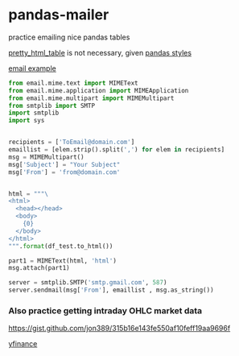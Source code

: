 # pandas-mailer

practice emailing nice pandas tables

[pretty_html_table](https://dev.to/siddheshshankar/convert-a-dataframe-into-a-pretty-html-table-and-send-it-over-email-4663)
is not necessary, given [pandas styles](https://pandas.pydata.org/pandas-docs/stable/user_guide/style.html)


[email example](https://stackoverflow.com/a/50566309)
```python
from email.mime.text import MIMEText
from email.mime.application import MIMEApplication
from email.mime.multipart import MIMEMultipart
from smtplib import SMTP
import smtplib
import sys


recipients = ['ToEmail@domain.com'] 
emaillist = [elem.strip().split(',') for elem in recipients]
msg = MIMEMultipart()
msg['Subject'] = "Your Subject"
msg['From'] = 'from@domain.com'


html = """\
<html>
  <head></head>
  <body>
    {0}
  </body>
</html>
""".format(df_test.to_html())

part1 = MIMEText(html, 'html')
msg.attach(part1)

server = smtplib.SMTP('smtp.gmail.com', 587)
server.sendmail(msg['From'], emaillist , msg.as_string())
```


### Also practice getting intraday OHLC market data
https://gist.github.com/jon389/315b16e143fe550af10feff19aa9696f

[yfinance](https://github.com/ranaroussi/yfinance)